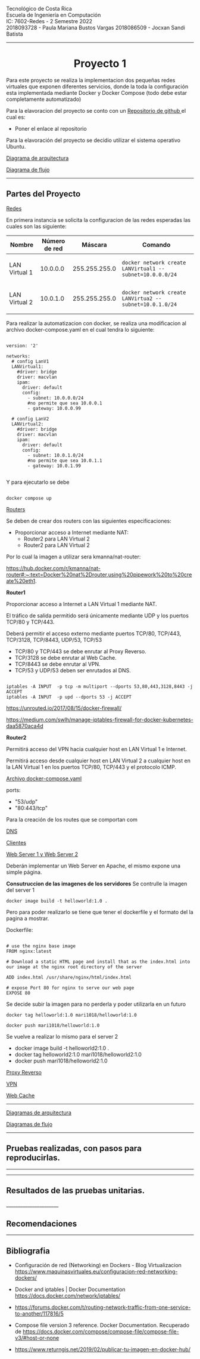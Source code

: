 Tecnológico de Costa Rica<br> 
Escuela de Ingeniería en Computación<br> 
IC: 7602-Redes  - 2 Semestre 2022 <br> 
2018093728 - Paula Mariana Bustos Vargas
2018086509 - Jocxan Sandi Batista
 
______________________
<center> <h1> Proyecto 1 </h1> </center> 

Para este proyecto se realiza la implementacion dos pequeñas redes virtuales que exponen diferentes servicios, donde la toda la configuración esta implementada mediante Docker y Docker Compose (todo debe estar completamente automatizado)

Para la elavoracion del proyecto se conto con un <u> Repositorio de github </u> el cual es:

 - Poner el enlace al repositorio

Para la elavoración del proyecto se decidio utilizar el sistema operativo Ubuntu.

<u> Diagrama de arquitectura </u> 

<u> Diagrama de flujo</u> 

______________________

<h2> Partes del Proyecto </h2>

<u> Redes </u> 

En primera instancia se solicita la configuracion de las redes esperadas las cuales son las siguiente:

| Nombre | Número de red | Máscara |Comando|
| -- | -- | -- | -- |
| LAN Virtual 1 | 10.0.0.0| 255.255.255.0 | <pre><code>docker network create LANVirtual1 --subnet=10.0.0.0/24 </code></pre>|
| LAN Virtual 2 | 10.0.1.0 |255.255.255.0 | <pre><code>docker network create LANVirtua2 --subnet=10.0.1.0/24 </code></pre>|

Para realizar la automatizacion con docker, se realiza una modificacion al archivo docker-compose.yaml en el cual tendra lo siguiente:

<pre><code>
version: '2'

networks:
  # config LanV1
  LANVirtual1:
    #driver: bridge
    driver: macvlan
    ipam:
      driver: default
      config:
        - subnet: 10.0.0.0/24
        #no permite que sea 10.0.0.1
        - gateway: 10.0.0.99

  # config LanV2
  LANVirtual2:
    #driver: bridge
    driver: macvlan
    ipam:
      driver: default
      config:
        - subnet: 10.0.1.0/24
        #no permite que sea 10.0.1.1
        - gateway: 10.0.1.99
 </code></pre>

Y para ejecutarlo se debe 

<pre><code>
docker compose up
</code></pre>

<u> Routers </u> 

Se deben de crear dos routers con las siguientes especificaciones:

-  Proporcionar acceso a Internet mediante NAT:
   -  Router2 para LAN Virtual 2 
   -  Router2 para LAN Virtual 2 

Por lo cual la imagen a utilizar sera kmanna/nat-router:

https://hub.docker.com/r/kmanna/nat-router#:~:text=Docker%20nat%2Drouter,using%20pipework%20to%20create%20eth1.

**Router1**

Proporcionar acceso a Internet a LAN Virtual 1 mediante NAT.

El tráfico de salida permitido será únicamente mediante UDP y los puertos TCP/80 y TCP/443.

 Deberá permitir el acceso externo mediante puertos TCP/80, TCP/443, TCP/3128, TCP/8443, UDP/53, TCP/53 

- TCP/80 y TCP/443 se debe enrutar al Proxy Reverso.
- TCP/3128 se debe enrutar al Web Cache.
- TCP/8443 se debe enrutar al VPN.
- TCP/53 y UDP/53 deben ser enrutados al DNS.



<pre><code>
iptables -A INPUT  -p tcp -m multiport --dports 53,80,443,3128,8443 -j ACCEPT
iptables -A INPUT  -p upd --dports 53 -j ACCEPT
</code></pre>

https://unrouted.io/2017/08/15/docker-firewall/

https://medium.com/swlh/manage-iptables-firewall-for-docker-kubernetes-daa5870aca4d


**Router2**

Permitirá acceso del VPN hacia cualquier host en LAN Virtual 1 e Internet.

Permitirá acceso desde cualquier host en LAN Virtual 2 a cualquier host en la LAN Virtual 1 en los puertos TCP/80, TCP/443 y el protocolo ICMP. 


<u> Archivo docker-compose.yaml</u>

ports:
  - "53/udp"
  - "80:443/tcp"


Para la creación de los routes que se comportan com

<u> DNS </u> 

<u> Clientes </u> 

<u> Web Server 1 y Web Server 2 </u> 

Deberán implementar un Web Server en Apache, el mismo expone una simple página.

**Consutruccion de las imagenes de los servidores**
Se contrulle la imagen del server 1 
<pre><code>docker image build -t helloworld:1.0 .</code></pre>

Pero para poder realizarlo se tiene que tener el dockerfile y el formato del la pagina a mostrar.

Dockerfile: 

<pre><code>
# use the nginx base image
FROM nginx:latest

# Download a static HTML page and install that as the index.html into our image at the nginx root directory of the server

ADD index.html /usr/share/nginx/html/index.html

# expose Port 80 for nginx to serve our web page
EXPOSE 80
</code></pre>

Se decide subir la imagen para no perderla y poder utilizarla en un futuro

<pre><code>docker tag helloworld:1.0 mari1018/helloworld:1.0</code></pre>
<pre><code>docker push mari1018/helloworld:1.0</code></pre>

Se vuelve a realizar lo mismo para el server 2 

- docker image build -t helloworld2:1.0 .
- docker tag helloworld2:1.0 mari1018/helloworld2:1.0
- docker push mari1018/helloworld2:1.0

<u> Proxy Reverso </u> 

<u> VPN </u> 

<u> Web Cache </u> 
______________________

<u> Diagramas de arquitectura </u> 

<u> Diagramas de flujo</u> 
______________________

<h2> Pruebas realizadas, con pasos para reproducirlas. </h2>

______________________



______________________

<h2> Resultados de las pruebas unitarias. </h2>
______________________

<h2> Recomendaciones </h2>


______________________

<h2> Bibliografia </h2>



- Configuración de red (Networking) en Dockers - Blog Virtualizacion https://www.maquinasvirtuales.eu/configuracion-red-networking-dockers/

- Docker and iptables | Docker Documentation https://docs.docker.com/network/iptables/

- https://forums.docker.com/t/routing-network-traffic-from-one-service-to-another/117816/5

- Compose file version 3 reference. Docker Documentation. Recuperado de https://docs.docker.com/compose/compose-file/compose-file-v3/#host-or-none

- https://www.returngis.net/2019/02/publicar-tu-imagen-en-docker-hub/

